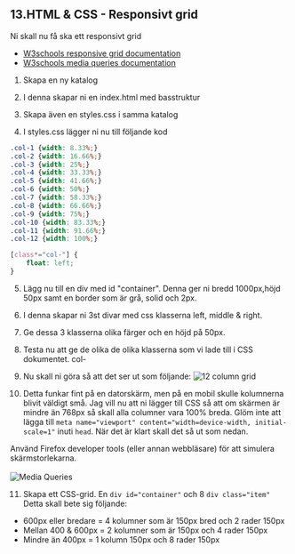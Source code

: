 ## 13.HTML & CSS - Responsivt grid

Ni skall nu få ska ett responsivt grid

* <a href="https://www.w3schools.com/css/css_rwd_grid.asp" target="_blank">W3schools responsive grid documentation</a>
* <a href="https://www.w3schools.com/css/css_rwd_mediaqueries.asp" target="_blank">W3schools media queries documentation</a>

1. Skapa en ny katalog

2. I denna skapar ni en index.html med basstruktur

3. Skapa även en styles.css i samma katalog

4. I styles.css lägger ni nu till följande kod

```CSS
.col-1 {width: 8.33%;}
.col-2 {width: 16.66%;}
.col-3 {width: 25%;}
.col-4 {width: 33.33%;}
.col-5 {width: 41.66%;}
.col-6 {width: 50%;}
.col-7 {width: 58.33%;}
.col-8 {width: 66.66%;}
.col-9 {width: 75%;}
.col-10 {width: 83.33%;}
.col-11 {width: 91.66%;}
.col-12 {width: 100%;}

[class*="col-"] {
	float: left;
}

```

5. Lägg nu till en div med id "container". Denna ger ni bredd 1000px,höjd 50px samt en border som är grå, solid och 2px.

6. I denna skapar ni 3st divar med css klasserna left, middle & right.

7. Ge dessa 3 klasserna olika färger och en höjd på 50px.

8. Testa nu att ge de olika de olika klasserna som vi lade till i CSS dokumentet. col-

9. Nu skall ni göra så att det ser ut som följande:
![12 column grid](mediac.png "12 column grid")

10. Detta funkar fint på en datorskärm, men på en mobil skulle kolumnerna blivit väldigt små. Jag vill nu att ni lägger till CSS så att om skärmen är mindre än 768px så skall alla columner vara 100% breda. Glöm inte att lägga till ```meta name="viewport" content="width=device-width, initial-scale=1"``` inuti ```head```. När det är klart skall det så ut som nedan.

Använd Firefox developer tools (eller annan webbläsare) för att simulera skärmstorlekarna.
<br><br>
![Media Queries](new/new-structure/new-structure/media/exercises-images/mediaQ.png "Media Queries")

11. Skapa ett CSS-grid. En ```div id="container"``` och 8 ```div class="item"``` Detta skall bete sig följande:
* 600px eller bredare = 4 kolumner som är 150px bred och 2 rader 150px
* Mellan 400 & 600px = 2 kolumner som är 150px och 4 rader 150px
* Mindre än 400px = 1 kolumn 150px och 8 rader 150px
